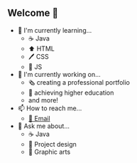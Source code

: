 ## Welcome 👋

- 🌱 I'm currently learning...
  - ☕ Java
  - ⬆️ HTML
  - 🖊️ CSS
  - 📜 JS
- 🔭 I'm currently working on...
  - 🗞️ creating a professional portfolio
  - 📖 achieving higher education
  - and more!
- 📫 How to reach me...
  - [📧 Email](mailto::jacobharris5705@gmail.com)
- 💬 Ask me about...
  - ☕ Java
  - 📰 Project design
  - 🎨 Graphic arts

<!--
**P/jacobleeharris** is a ✨ _special_ ✨ repository because its `README.md` (this file) appears on your GitHub profile.

Here are some ideas to get you started:

- 🔭 I’m currently working on ...
- 🌱 I’m currently learning ...
- 👯 I’m looking to collaborate on ...
- 🤔 I’m looking for help with ...
- 💬 Ask me about ...
- 📫 How to reach me: ...
- 😄 Pronouns: ...
- ⚡ Fun fact: ...
-->
